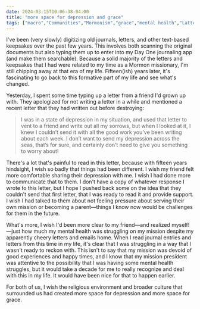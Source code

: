 ```yaml
---
date: 2024-03-15T10:06:38-04:00
title: "more space for depression and grace"
tags: ["macro","Communities","Mormonism","grace","mental health","Latter-day Saint missionaries","Day One","journaling"]
---
```

I've been (very slowly) digitizing old journals, letters, and other text-based keepsakes over the past few years. This involves both scanning the original documents but also typing them up to enter into my Day One journaling app (and make them searchable). Because a solid majority of the letters and keepsakes that I had were related to my time as a Mormon missionary, I'm still chipping away at that era of my life. Fifteen(ish) years later, it's fascinating to go back to this formative part of my life and see what's changed. 

Yesterday, I spent some time typing up a letter from a friend I'd grown up with. They apologized for not writing a letter in a while and mentioned a recent letter that they had written out before destroying: 

> I was in a state of depression in my situation, and used that letter to vent to a friend and write out all my sorrows, but when I looked at it, I knew I couldn’t send it with all the good work you’ve been writing about each week. I don’t want to send my depression across the seas, that’s for sure, and certainly don’t need to give you something to worry about!

There's a lot that's painful to read in this letter, because with fifteen years hindsight, I wish so badly that things had been different. I wish my friend felt more comfortable sharing their depression with me. I wish I had done more to communicate that to them. I don't have a copy of whatever response I wrote to this letter, but I hope I pushed back some on the idea that they couldn't send that first letter, that I was ready to read it and provide support. I wish I had talked to them about not feeling pressure about serving their own mission or becoming a parent—things I know now would be challenges for them in the future.

 What's more, I wish I'd been more clear to my friend—and realized myself!—just how much my mental health was struggling on my mission despite my apparently cheery letters and emails home. When I read journal entries and letters from this time in my life, it's clear that I was struggling in a way that I wasn't ready to reckon with. This isn't to say that my mission was devoid of good experiences and happy times, and I know that my mission president was attentive to the possibility that I was having some mental health struggles, but it would take a decade for me to really recognize and deal with this in my life. It would have been nice for that to happen earlier.
 
For both of us, I wish the religious environment and broader culture that surrounded us had created more space for depression and more space for grace.